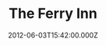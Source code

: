 ---
date: 2012-06-03T15:42:00.000Z
title: The Ferry Inn
latitude: 52.63782442822628
longitude: 1.5918840966392904
url: https://www.theferryinnstokesby.co.uk
category: checkin
---